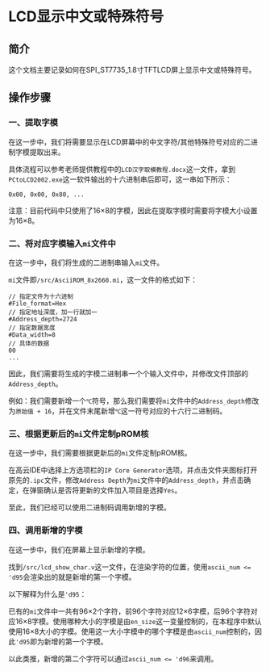 # LCD显示中文或特殊符号

## 简介

这个文档主要记录如何在SPI_ST7735_1.8寸TFTLCD屏上显示中文或特殊符号。

## 操作步骤

### 一、提取字模

在这一步中，我们将需要显示在LCD屏幕中的中文字符/其他特殊符号对应的二进制字模提取出来。

具体流程可以参考老师提供教程中的`LCD汉字取模教程.docx`这一文件，拿到`PCtoLCD2002.exe`这一软件输出的十六进制串后即可，这一串如下所示：

```plain
0x00, 0x00, 0x80, ...
```

注意：目前代码中只使用了16×8的字模，因此在提取字模时需要将字模大小设置为16×8。

### 二、将对应字模输入`mi`文件中

在这一步中，我们将生成的二进制串输入`mi`文件。

`mi`文件即`/src/AsciiROM_8x2660.mi`，这一文件的格式如下：

```plain
// 指定文件为十六进制
#File_format=Hex
// 指定地址深度，加一行就加一
#Address_depth=2724
// 指定数据宽度
#Data_width=8
// 具体的数据
00
...
```

因此，我们需要将生成的字模二进制串一个个输入文件中，并修改文件顶部的`Address_depth`。

例如：我们需要新增一个`℃`符号，那么我们需要将`mi`文件中的`Address_depth`修改为`原始值 + 16`，并在文件末尾新增`℃`这一符号对应的十六行二进制码。

### 三、根据更新后的`mi`文件定制pROM核

在这一步中，我们需要根据更新后的`mi`文件定制pROM核。

在高云IDE中选择上方选项栏的`IP Core Generator`选项，并点击文件夹图标打开原先的`.ipc`文件，修改`Address Depth`为`mi`文件中的`Address_depth`，并点击确定，在弹窗确认是否将更新的文件加入项目是选择`Yes`。

至此，我们已经可以使用二进制码调用新增的字模。

### 四、调用新增的字模

在这一步中，我们在屏幕上显示新增的字模。

找到`/src/lcd_show_char.v`这一文件，在渲染字符的位置，使用`ascii_num <= 'd95`会渲染出的就是新增的第一个字模。

以下解释为什么是`'d95`：

已有的`mi`文件中一共有96×2个字符，前96个字符对应12×6字模，后96个字符对应16×8字模。使用哪种大小的字模是由`en_size`这一变量控制的，在本程序中默认使用16×8大小的字模。使用这一大小字模中的哪个字模是由`ascii_num`控制的，因此`'d95`即为新增的第一个字模。

以此类推，新增的第二个字符可以通过`ascii_num <= 'd96`来调用。
